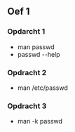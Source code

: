 
## Oef 1

### Opdarcht 1
* man passwd
* passwd --help
### Opdracht 2
* man /etc/passwd
### Opdracht 3
* man -k passwd